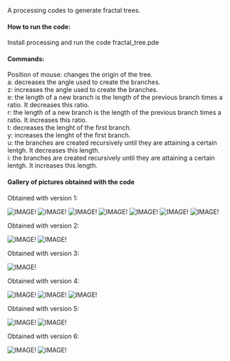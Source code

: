 A processing codes to generate fractal trees.  

#### How to run the code:  
Install processing and run the code fractal_tree.pde

#### Commands:  
Position of mouse: changes the origin of the tree.  
a: decreases the angle used to create the branches.  
z: increases the angle used to create the branches.  
e: the length of a new branch is the length of the previous branch times a ratio. It decreases this ratio.  
r: the length of a new branch is the length of the previous branch times a ratio. It increases this ratio.  
t: decreases the lenght of the first branch.  
y: increases the lenght of the first branch.  
u: the branches are created recursively until they are attaining a certain lentgh. It decreases this length.  
i: the branches are created recursively until they are attaining a certain lentgh. It increases this length.  


#### Gallery of pictures obtained with the code  

Obtained with version 1:  

![IMAGE!](pictures/v1image1.png)
![IMAGE!](pictures/v1image2.png)
![IMAGE!](pictures/v1image3.png)
![IMAGE!](pictures/v1image4.png)
![IMAGE!](pictures/v1image5.png)
![IMAGE!](pictures/v1image6.png)
![IMAGE!](pictures/v1image7.png)

Obtained with version 2:  

![IMAGE!](pictures/v2image1.png)
![IMAGE!](pictures/v2image2.png)

Obtained with version 3:  

![IMAGE!](pictures/v3image1.png)

Obtained with version 4:  

![IMAGE!](pictures/v4image1.png)
![IMAGE!](pictures/v4image2.png)
![IMAGE!](pictures/v4image3.png)

Obtained with version 5:  

![IMAGE!](pictures/v5image1.png)
![IMAGE!](pictures/v5image2.png)

Obtained with version 6:  

![IMAGE!](pictures/v6image1.png)
![IMAGE!](pictures/v6image2.png)


